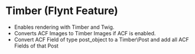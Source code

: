 # Timber (Flynt Feature)

- Enables rendering with Timber and Twig.
- Converts ACF Images to Timber Images if ACF is enabled.
- Convert ACF Field of type post_object to a Timber\Post and add all ACF Fields of that Post
